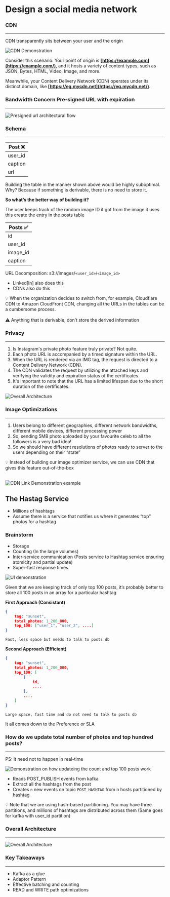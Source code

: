 # Design a social media network

### CDN

---

CDN transparently sits between your user and the origin

![CDN Demonstration](https://bharath-lakshman-kumar.s3.ap-south-1.amazonaws.com/Design+a+Social+Media+Network/cdn.png)

Consider this scenario: Your point of origin is **[https://example.com](https://example.com/)**, and it hosts a variety of content types, such as JSON, Bytes, HTML, Video, Image, and more.

Meanwhile, your Content Delivery Network (CDN) operates under its distinct domain, like **[https://eg.mycdn.net](https://eg.mycdn.net/)**.

### Bandwidth Concern Pre-signed URL with expiration

---

![Presigned url architectural flow](https://bharath-lakshman-kumar.s3.ap-south-1.amazonaws.com/Design+a+Social+Media+Network/presigned-url.png)

### Schema

---

| Post ❌ |
| ------- |
| user_id |
| caption |
| url     |

Building the table in the manner shown above would be highly suboptimal. Why? Because if something is derivable, there is no need to store it.

**So what’s the better way of building it?**

The user keeps track of the random image ID it got from the image it uses this create the entry in the posts table

| Posts ✅ |
| -------- |
| id       |
| user_id  |
| image_id |
| caption  |

URL Decomposition: s3://images/`<user_id>`/`<image_id>`

- Linked[In] also does this
- CDNs also do this

<aside>
💡 When the organization decides to switch from, for example, Cloudflare CDN to Amazon CloudFront CDN, changing all the URLs in the tables can be a cumbersome process.

</aside>
<br/>
<aside>
⚠️ Anything that is derivable, don’t store the derived information

</aside>

### Privacy

---

1. Is Instagram's private photo feature truly private? Not quite.
2. Each photo URL is accompanied by a timed signature within the URL.
3. When the URL is rendered via an IMG tag, the request is directed to a Content Delivery Network (CDN).
4. The CDN validates the request by utilizing the attached keys and verifying the validity and expiration status of the certificates.
5. It's important to note that the URL has a limited lifespan due to the short duration of the certificates.

![Overall Architecture](https://bharath-lakshman-kumar.s3.ap-south-1.amazonaws.com/Design+a+Social+Media+Network/overall-arch.png)

### Image Optimizations

---

1. Users belong to different geographies, different network bandwidths, different mobile devices, different processing power
2. So, sending 5MB photo uploaded by your favourite celeb to all the followers is a very bad idea!
3. So we should have different resolutions of photos ready to server to the users depending on their “state”

<aside>
💡 Instead of building our image optimizer service, we can use CDN that gives this feature out-of-the-box

</aside>
<br />

![CDN Link Demonstration example](https://bharath-lakshman-kumar.s3.ap-south-1.amazonaws.com/Design+a+Social+Media+Network/cdn-link-demonstration.png)

## The Hastag Service

- Millions of hashtags
- Assume there is a service that notifies us where it generates “top” photos for a hashtag

### Brainstorm

- Storage
- Counting (In the large volumes)
- Inter-service communication (Posts service to Hashtag service ensuring atomicity and partial update)
- Super-fast response times

![UI demonstration](https://bharath-lakshman-kumar.s3.ap-south-1.amazonaws.com/Design+a+Social+Media+Network/hastag_overview.png)

Given that we are keeping track of only top 100 posts, it’s probably better to store all 100 posts in an array for a particular hashtag

**First Approach (Consistant)**

```json
{
    tag: "sunset",
    total_photos: 1_200_000,
    top_100: ["user_1", "user_2", ....]
}
```

`Fast, less space but needs to talk to posts db`

**Second Approach (Efficient)**

```json
{
    tag: "sunset",
    total_photos: 1_200_000,
    top_100: [
        {
            id,
            ....
        },
        ....
    ]
}
```

`Large space, fast time and do not need to talk to posts db`

It all comes down to the Preference or SLA

### How do we update total number of photos and top hundred posts?

---

PS: It need not to happen in real-time

![Demonstration on how updateing the count and top 100 posts work](https://bharath-lakshman-kumar.s3.ap-south-1.amazonaws.com/Design+a+Social+Media+Network/update_count_and_posts.png)

- Reads POST_PUBLISH events from kafka
- Extract all the hashtags from the post
- Creates `n` new events on topic `POST_HASHTAG` from n hosts partitioned by hashtag

<aside>
💡 Note that we are using hash-based partitioning. You may have three partitions, and millions of hashtags are distributed across them (Same goes for kafka with user_id partition)

</aside>

### Overall Architecture

---

![Overall Architecture](https://bharath-lakshman-kumar.s3.ap-south-1.amazonaws.com/Design+a+Social+Media+Network/overall_arch.png)

### Key Takeaways

---

- Kafka as a glue
- Adaptor Pattern
- Effective batching and counting
- READ and WRITE path optimizations
